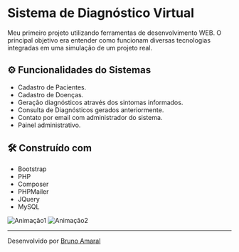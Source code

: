 # Sistema de Diagnóstico Virtual

Meu primeiro projeto utilizando ferramentas de desenvolvimento WEB. O principal objetivo era entender como funcionam diversas tecnologias integradas em uma simulação de um projeto real.

## ⚙️ Funcionalidades do Sistemas

- Cadastro de Pacientes.
- Cadastro de Doenças.
- Geração diagnósticos através dos sintomas informados.
- Consulta de Diagnósticos gerados anteriormente.
- Contato por email com administrador do sistema.
- Painel administrativo.

## 🛠️ Construído com

* Bootstrap
* PHP
* Composer
* PHPMailer
* JQuery
* MySQL

![Animação1](https://user-images.githubusercontent.com/90878483/134258716-d83f6388-b451-4deb-b939-ae087aefc381.gif)
![Animação2](https://user-images.githubusercontent.com/90878483/134258718-266aa6a8-0cc5-4aa3-8fb7-02634abe3051.gif)



---
Desenvolvido por [Bruno Amaral](https://github.com/brunomrl)

